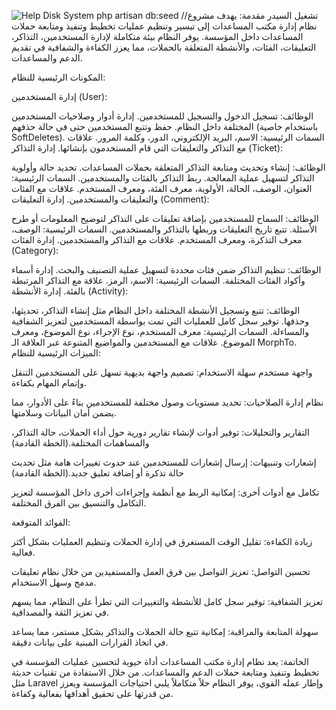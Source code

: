 ![Help Disk System](https://github.com/user-attachments/assets/0622fdb4-a10c-4205-9608-0390460ec3a4)
php artisan db:seed //تشغيل السيدر
مقدمة: يهدف مشروع نظام إدارة مكتب المساعدات إلى تيسير وتنظيم عمليات تخطيط وتنفيذ ومتابعة حملات المساعدات داخل المؤسسة. يوفر النظام بيئة متكاملة لإدارة المستخدمين، التذاكر، التعليقات، الفئات، والأنشطة المتعلقة بالحملات، مما يعزز الكفاءة والشفافية في تقديم الدعم والمساعدات.

المكونات الرئيسية للنظام:

إدارة المستخدمين (User):

الوظائف:
تسجيل الدخول والتسجيل للمستخدمين.
إدارة أدوار وصلاحيات المستخدمين المختلفة داخل النظام.
حفظ وتتبع المستخدمين حتى في حالة حذفهم (باستخدام خاصية SoftDeletes).
السمات الرئيسية:
الاسم، البريد الإلكتروني، الدور، وكلمة المرور.
علاقات مع التذاكر والتعليقات التي قام المستخدمون بإنشائها.
إدارة التذاكر (Ticket):

الوظائف:
إنشاء وتحديث ومتابعة التذاكر المتعلقة بحملات المساعدات.
تحديد حالة وأولوية التذاكر لتسهيل عملية المعالجة.
ربط التذاكر بالفئات والمستخدمين.
السمات الرئيسية:
العنوان، الوصف، الحالة، الأولوية، معرف الفئة، ومعرف المستخدم.
علاقات مع الفئات والتعليقات والمستخدمين.
إدارة التعليقات (Comment):

الوظائف:
السماح للمستخدمين بإضافة تعليقات على التذاكر لتوضيح المعلومات أو طرح الأسئلة.
تتبع تاريخ التعليقات وربطها بالتذاكر والمستخدمين.
السمات الرئيسية:
الوصف، معرف التذكرة، ومعرف المستخدم.
علاقات مع التذاكر والمستخدمين.
إدارة الفئات (Category):

الوظائف:
تنظيم التذاكر ضمن فئات محددة لتسهيل عملية التصنيف والبحث.
إدارة أسماء وأكواد الفئات المختلفة.
السمات الرئيسية:
الاسم، الرمز.
علاقة مع التذاكر المرتبطة بالفئة.
إدارة الأنشطة (Activity):

الوظائف:
تتبع وتسجيل الأنشطة المختلفة داخل النظام مثل إنشاء التذاكر، تحديثها، وحذفها.
توفير سجل كامل للعمليات التي تمت بواسطة المستخدمين لتعزيز الشفافية والمساءلة.
السمات الرئيسية:
معرف المستخدم، نوع الإجراء، نوع الموضوع، ومعرف الموضوع.
علاقات مع المستخدمين والمواضيع المتنوعة عبر العلاقة الـ MorphTo.
الميزات الرئيسية للنظام:

واجهة مستخدم سهلة الاستخدام: تصميم واجهة بديهية تسهل على المستخدمين التنقل وإتمام المهام بكفاءة.

نظام إدارة الصلاحيات: تحديد مستويات وصول مختلفة للمستخدمين بناءً على الأدوار، مما يضمن أمان البيانات وسلامتها.

التقارير والتحليلات: توفير أدوات لإنشاء تقارير دورية حول أداء الحملات، حالة التذاكر، والمساهمات المختلفة.(الخطة القادمة)

إشعارات وتنبيهات: إرسال إشعارات للمستخدمين عند حدوث تغييرات هامة مثل تحديث حالة تذكرة أو إضافة تعليق جديد.(الخطة القادمة)

تكامل مع أدوات أخرى: إمكانية الربط مع أنظمة وإجراءات أخرى داخل المؤسسة لتعزيز التكامل والتنسيق بين الفرق المختلفة.

الفوائد المتوقعة:

زيادة الكفاءة: تقليل الوقت المستغرق في إدارة الحملات وتنظيم العمليات بشكل أكثر فعالية.

تحسين التواصل: تعزيز التواصل بين فرق العمل والمستفيدين من خلال نظام تعليقات مدمج وسهل الاستخدام.

تعزيز الشفافية: توفير سجل كامل للأنشطة والتغييرات التي تطرأ على النظام، مما يسهم في تعزيز الثقة والمصداقية.

سهولة المتابعة والمراقبة: إمكانية تتبع حالة الحملات والتذاكر بشكل مستمر، مما يساعد في اتخاذ القرارات المبنية على بيانات دقيقة.

الخاتمة: يعد نظام إدارة مكتب المساعدات أداة حيوية لتحسين عمليات المؤسسة في تخطيط وتنفيذ ومتابعة حملات الدعم والمساعدات. من خلال الاستفادة من تقنيات حديثة مثل Laravel وإطار عمله القوي، يوفر النظام حلاً متكاملاً يلبي احتياجات المؤسسة ويعزز من قدرتها على تحقيق أهدافها بفعالية وكفاءة.
